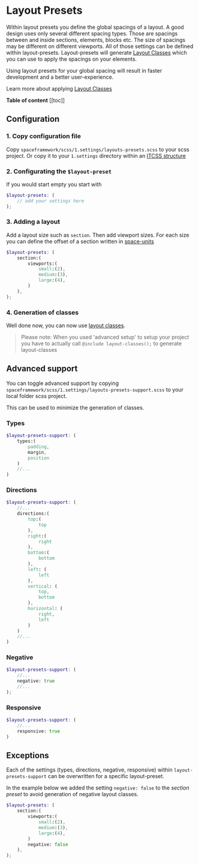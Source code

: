 # Layout Presets

Within layout presets you define the global spacings of a layout. A good design uses only several different spacing types. Those are spacings between and inside  sections, elements, blocks etc. The size of spacings may be different on different viewports. All of those settings can be defined within layout-presets. Layout-presets will generate [Layout Classes](layout/layout-classes.md) which you can use to apply the spacings on your elements. 

Using layout presets for your global spacing will result in faster development and a better user-experience.  

Learn more about applying [Layout Classes](layout/layout-classes.md)


**Table of content**
[[toc]]

## Configuration

### 1. Copy configuration file
Copy `spaceframework/scss/1.settings/layouts-presets.scss` to your scss project. Or copy it to your `1.settings` directory within an [ITCSS structure](getting-started/itcss.md)

### 2. Configurating the `$layout-preset` 
If you would start empty you start with
```scss
$layout-presets: (
	// add your settings here
);
```
### 3. Adding a layout 
Add a layout size such as `section`. Then add viewport sizes. For each size you can define the offset of a section written in [space-units](/settings/space-units.md)
```scss {2-8}
$layout-presets: (
	section:(
		viewports:(
			small:(2),
			medium:(3),
			large:(4),
		)
	),
);
```

### 4. Generation of classes
Well done now, you can now use [layout classes](/layout/layout-classes.md).

> Please note: When you used 'advanced setup' to setup your project you have to actually call `@include layout-classes();` to generate layout-classes 


## Advanced support
You can toggle advanced support by copying `spaceframework/scss/1.settings/layouts-presets-support.scss` to your local folder scss project. 

This can be used to minimize the generation of classes. 
### Types
```scss {2-6}
$layout-presets-support: (
	types:(
		padding,
		margin,
		position
	)
	//...
)
```

### Directions
```scss {3-24}
$layout-presets-support: (
	//...
	directions:(
		top:(
			top
		),
		right:(
			right
		),
		bottom:(
			bottom
		),
		left: (
			left
		),
		vertical: (
			top,
			bottom
		),
		horizontal: (
			right,
			left
		)
	)
	//...
)
```
### Negative
```scss {3}
$layout-presets-support: (
	//...
	negative: true
	//...
);
```

### Responsive
```scss {3}
$layout-presets-support: (
	//...
	responsive: true
)
```

## Exceptions
Each of the settings (types, directions, negative, responsive) within `layout-presets-support` can be overwritten for a specific layout-preset.

In the example below we added the setting `negative: false` to the *section preset* to avoid generation of negative layout classes. 

```scss {8}
$layout-presets: (
	section:(
		viewports:(
			small:(2),
			medium:(3),
			large:(4),
		)
		negative: false
	),
);
```
 